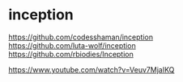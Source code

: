 # inception

https://github.com/codesshaman/inception  
https://github.com/luta-wolf/inception  
https://github.com/rbiodies/Inception  
  
https://www.youtube.com/watch?v=Veuv7MjaIKQ
